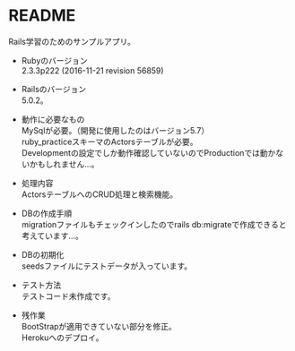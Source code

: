 # README

Rails学習のためのサンプルアプリ。

* Rubyのバージョン  
    2.3.3p222 (2016-11-21 revision 56859)
    
* Railsのバージョン  
    5.0.2。
    
* 動作に必要なもの  
    MySqlが必要。（開発に使用したのはバージョン5.7）  
    ruby_practiceスキーマのActorsテーブルが必要。  
    Developmentの設定でしか動作確認していないのでProductionでは動かないかもしれません…。
    
* 処理内容  
   ActorsテーブルへのCRUD処理と検索機能。

* DBの作成手順  
    migrationファイルもチェックインしたのでrails db:migrateで作成できると考えています…。
    
* DBの初期化  
    seedsファイルにテストデータが入っています。
    
* テスト方法  
    テストコード未作成です。

* 残作業  
    BootStrapが適用できていない部分を修正。  
    Herokuへのデプロイ。
    